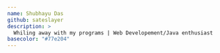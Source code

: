 ```yaml
---
name: Shubhayu Das
github: sateslayer
description: >
  Whiling away with my programs | Web Developement/Java enthusiast
basecolor: "#77e204"
---
```

